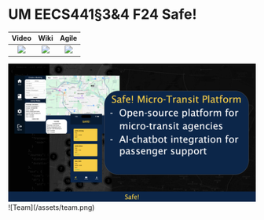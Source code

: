 # UM EECS441§3&4 F24 Safe!

| Video  |  Wiki |  Agile |
|:-----:|:-----:|:--------:|
|[<img src="https://eecs441.eecs.umich.edu/img/admin/video.png">][video]|[<img src="https://eecs441.eecs.umich.edu/img/admin/wiki.png">][wiki]|[<img src="https://eecs441.eecs.umich.edu/img/admin/trello.png">][agile]|

<img src="https://github.com/alportoricensis/Safe/blob/main/ElevatorPitch.png">
![Team](/assets/team.png)

[video]: https://youtu.be/sample
[wiki]: https://github.com/alportoricensis/Safe/wiki
[agile]: https://trello.com/b/UrC5oCyz/safe

